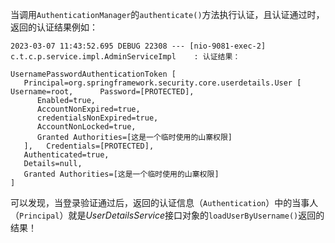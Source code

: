 
当调用`AuthenticationManager`的`authenticate()`方法执行认证，且认证通过时，返回的认证结果例如：  
```  
2023-03-07 11:43:52.695 DEBUG 22308 --- [nio-9081-exec-2] c.t.c.p.service.impl.AdminServiceImpl    : 认证结果：  
  
UsernamePasswordAuthenticationToken [  
   Principal=org.springframework.security.core.userdetails.User [      Username=root,      Password=[PROTECTED],   
      Enabled=true,   
      AccountNonExpired=true,   
      credentialsNonExpired=true,   
      AccountNonLocked=true,   
      Granted Authorities=[这是一个临时使用的山寨权限]  
   ],   Credentials=[PROTECTED],   
   Authenticated=true,   
   Details=null,   
   Granted Authorities=[这是一个临时使用的山寨权限]  
]  
```  
  
可以发现，当登录验证通过后，返回的认证信息（`Authentication`）中的当事人（`Principal`）就是*UserDetailsService*接口对象的`loadUserByUsername()`返回的结果！